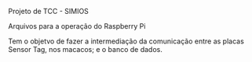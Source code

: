 Projeto de TCC - SIMIOS

Arquivos para a operação do Raspberry Pi 

Tem o objetvo de fazer a intermediação da comunicação entre as placas Sensor Tag, nos macacos; e o banco de dados.
